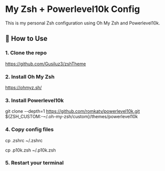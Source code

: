 # My Zsh + Powerlevel10k Config

This is my personal Zsh configuration using Oh My Zsh and Powerlevel10k.

## 🧪 How to Use

### 1. Clone the repo

https://github.com/Gusiluz3/zshTheme

### 2. Install Oh My Zsh

https://ohmyz.sh/

### 3. Install Powerlevel10k

git clone --depth=1 https://github.com/romkatv/powerlevel10k.git ${ZSH_CUSTOM:-~/.oh-my-zsh/custom}/themes/powerlevel10k

### 4. Copy config files

cp .zshrc ~/.zshrc

cp .p10k.zsh ~/.p10k.zsh

### 5. Restart your terminal
